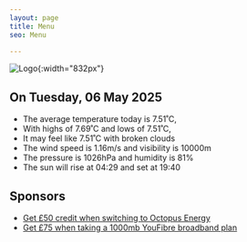 ```yaml
---
layout: page
title: Menu
seo: Menu

---
```


![Logo](/images/logo.jpg){:width="832px"}

<!-- weather_marker starts -->
## On Tuesday, 06 May 2025

- The average temperature today is 7.51˚C,
- With highs of 7.69˚C and lows of 7.51˚C,
- It may feel like 7.51˚C with broken clouds
- The wind speed is 1.16m/s and visibility is 10000m
- The pressure is 1026hPa and humidity is 81%
- The sun will rise at 04:29 and set at 19:40

<!-- weather_marker ends -->

## Sponsors

- [Get £50 credit when switching to Octopus Energy](https://bit.ly/3oD1nnS)
- [Get £75 when taking a 1000mb YouFibre broadband plan](https://aklam.io/91zWhU?)
